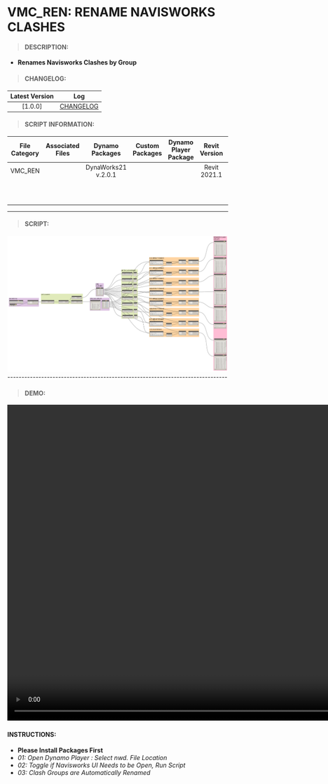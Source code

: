 # VMC_REN: RENAME NAVISWORKS CLASHES

> #### DESCRIPTION: 
- **Renames Navisworks Clashes by Group**

> #### CHANGELOG:

| Latest Version | Log |
| :-------: | :----: | 
|[1.0.0] | [CHANGELOG](/_scripts/_project/263_VMC/RENAMER/changelog/VMC_REN_NavisworksClashes.md) |

> #### SCRIPT INFORMATION: 

| File Category| Associated Files | Dynamo Packages | Custom Packages | Dynamo Player Package | Revit Version | Author | Reviewed By | File Name & Location
| :-------: | :----: | :---: | :---: | :---: | :---: | :---: | :--: | :--: 
| VMC_REN |  | DynaWorks21 v.2.0.1 | | | Revit 2021.1 | Cathrine Macabuhay | | VMC_REN_NavisworksClashes
| | | | | | | | | (https://bimcapcom.sharepoint.com/:f:/s/BCP-Main/EsoDgNEM_W5HpCEI7KjA8BIB6x673ndlz01-eGqQ6ABqcA?e=8UWhY6)

----------------------------------------------------------------
> #### SCRIPT: 
<img src="./_scripts/_project/263_VMC/RENAMER/images/VMC_REN_NavisworksClashes.png">
------------------------------------------------------------------------------

> #### DEMO: 
<video width="1280" height="720" controls>
 <source src="./_scripts/_project/263_VMC/RENAMER/demo/VMC_REN_NavisworksClashes.mp4" type="video/mp4">
</video>

#### INSTRUCTIONS: 
- **Please Install Packages First**
- *01: Open Dynamo Player : Select nwd. File Location*
- *02: Toggle if Navisworks UI Needs to be Open, Run Script*
- *03: Clash Groups are Automatically Renamed*
